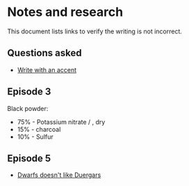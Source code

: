 # Notes and research

This document lists links to verify the writing is not incorrect.

## Questions asked

* [Write with an accent](https://www.reddit.com/r/writing/comments/by6b64/writing_with_an_accent/)


## Episode 3

Black powder:

* 75% - Potassium nitrate / , dry
* 15% - charcoal
* 10% - Sulfur


## Episode 5

* [Dwarfs doesn't like Duergars](https://criticalrole.fandom.com/wiki/Duergar)